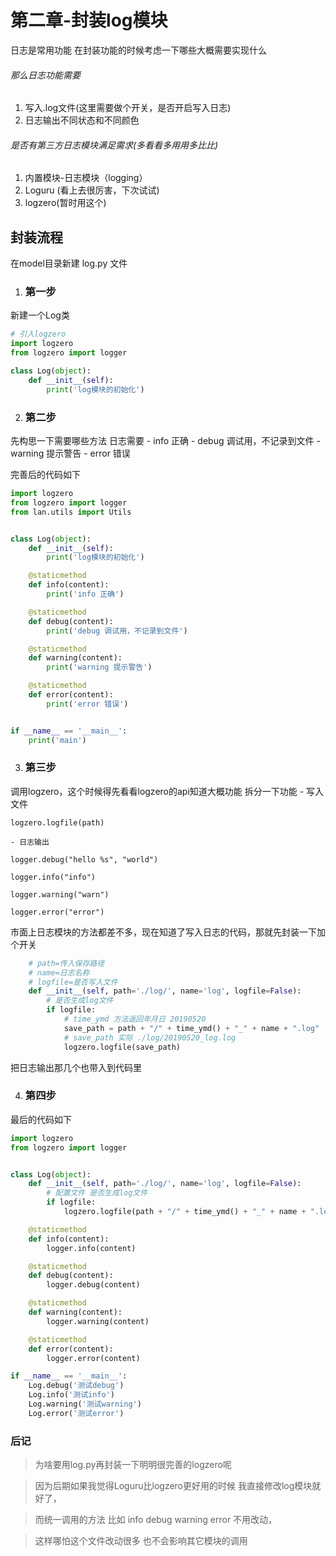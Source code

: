 # 第二章-封装log模块
日志是常用功能
在封装功能的时候考虑一下哪些大概需要实现什么
###### 那么日志功能需要
1. 写入.log文件(这里需要做个开关，是否开启写入日志)
2. 日志输出不同状态和不同颜色

###### 是否有第三方日志模块满足需求(多看看多用用多比比)
1. 内置模块-日志模块（logging）
2. Loguru (看上去很厉害，下次试试)
3. logzero(暂时用这个)

## 封装流程
在model目录新建 log.py 文件
1. ### 第一步
新建一个Log类

```python
# 引入logzero
import logzero
from logzero import logger

class Log(object):
    def __init__(self):
        print('log模块的初始化')
```

2. ### 第二步
先构思一下需要哪些方法
日志需要
	- info 正确
	- debug 调试用，不记录到文件
	- warning 提示警告
	- error 错误

完善后的代码如下
```python
import logzero
from logzero import logger
from lan.utils import Utils


class Log(object):
    def __init__(self):
        print('log模块的初始化')

    @staticmethod
    def info(content):
        print('info 正确')

    @staticmethod
    def debug(content):
        print('debug 调试用，不记录到文件')

    @staticmethod
    def warning(content):
        print('warning 提示警告')

    @staticmethod
    def error(content):
        print('error 错误')


if __name__ == '__main__':
    print('main')

```

3. ### 第三步
调用logzero，这个时候得先看看logzero的api知道大概功能
拆分一下功能
	- 写入文件
	
	logzero.logfile(path)
	
	- 日志输出
	
	logger.debug("hello %s", "world")
	
	logger.info("info")
	
	logger.warning("warn")
	
	logger.error("error")

市面上日志模块的方法都差不多，现在知道了写入日志的代码，那就先封装一下加个开关
```python
    # path=传入保存路径
    # name=日志名称
    # logfile=是否写入文件
    def __init__(self, path='./log/', name='log', logfile=False):
        # 是否生成log文件
        if logfile:
            # time_ymd 方法返回年月日 20190520
            save_path = path + "/" + time_ymd() + "_" + name + ".log"
            # save_path 实际 ./log/20190520_log.log
            logzero.logfile(save_path)

```
把日志输出那几个也带入到代码里

4. ### 第四步
最后的代码如下

```python
import logzero
from logzero import logger


class Log(object):
    def __init__(self, path='./log/', name='log', logfile=False):
        # 配置文件 是否生成log文件
        if logfile:
            logzero.logfile(path + "/" + time_ymd() + "_" + name + ".log")

    @staticmethod
    def info(content):
        logger.info(content)

    @staticmethod
    def debug(content):
        logger.debug(content)

    @staticmethod
    def warning(content):
        logger.warning(content)

    @staticmethod
    def error(content):
        logger.error(content)

if __name__ == '__main__':
    Log.debug('测试debug')
    Log.info('测试info')
    Log.warning('测试warning')
    Log.error('测试error')
```

### 后记
> 为啥要用log.py再封装一下明明很完善的logzero呢

> 因为后期如果我觉得Loguru比logzero更好用的时候 我直接修改log模块就好了，

> 而统一调用的方法 比如 info debug warning error 不用改动，

> 这样哪怕这个文件改动很多 也不会影响其它模块的调用

